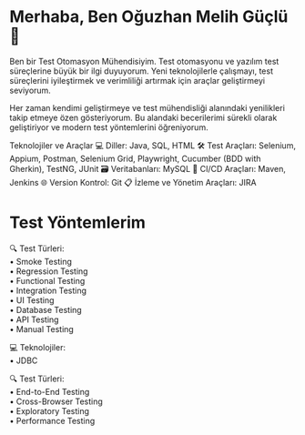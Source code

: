 # Merhaba, Ben Oğuzhan Melih Güçlü 👋
Ben bir Test Otomasyon Mühendisiyim. Test otomasyonu ve yazılım test süreçlerine büyük bir ilgi duyuyorum. Yeni teknolojilerle çalışmayı, test süreçlerini iyileştirmek ve verimliliği artırmak için araçlar geliştirmeyi seviyorum.

Her zaman kendimi geliştirmeye ve test mühendisliği alanındaki yenilikleri takip etmeye özen gösteriyorum. Bu alandaki becerilerimi sürekli olarak geliştiriyor ve modern test yöntemlerini öğreniyorum.

Teknolojiler ve Araçlar
💻 Diller: Java, SQL, HTML
🛠 Test Araçları: Selenium, Appium, Postman, Selenium Grid, Playwright, Cucumber (BDD with Gherkin), TestNG, JUnit
🗃 Veritabanları: MySQL
🚀 CI/CD Araçları: Maven, Jenkins
🌐 Version Kontrol: Git
📋 İzleme ve Yönetim Araçları: JIRA

# Test Yöntemlerim  
🔍 Test Türleri:  
• Smoke Testing  
• Regression Testing  
• Functional Testing  
• Integration Testing  
• UI Testing  
• Database Testing  
• API Testing  
• Manual Testing  

💻 Teknolojiler:  
• JDBC  

🔍 Test Türleri:  
• End-to-End Testing  
• Cross-Browser Testing  
• Exploratory Testing  
• Performance Testing  


<!---
oguzhanmelihguclu/oguzhanmelihguclu is a ✨ special ✨ repository because its `README.md` (this file) appears on your GitHub profile.
You can click the Preview link to take a look at your changes.
--->
